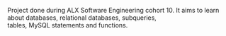 Project done during ALX Software Engineering cohort 10.  It aims to learn about databases, relational databases, subqueries, tables, MySQL statements and functions.
